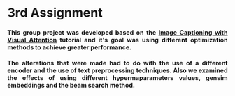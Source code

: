# 3rd Assignment

<div align="justify"><h4>This group project was developed based on the <a href="https://www.tensorflow.org/tutorials/text/image_captioning">Image Captioning with Visual Attention</a> tutorial and it's goal was using different optimization methods to achieve greater performance.</h4></div>

<div align="justify"><h4>The alterations that were made had to do with the use of a different encoder and the use of text preprocessing techniques. Also we examined the effects of using different hypermaparameters values, gensim embeddings and the beam search method.</h4></div>
